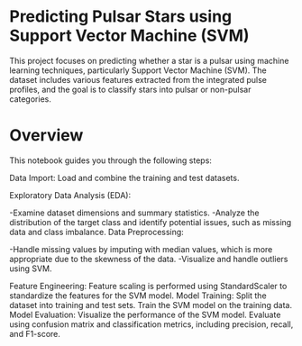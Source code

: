 # Predicting Pulsar Stars using Support Vector Machine (SVM)

This project focuses on predicting whether a star is a pulsar using machine learning techniques, particularly Support Vector Machine (SVM). The dataset includes various features extracted from the integrated pulse profiles, and the goal is to classify stars into pulsar or non-pulsar categories.


# Overview
This notebook guides you through the following steps:

Data Import: Load and combine the training and test datasets.

Exploratory Data Analysis (EDA):

 -Examine dataset dimensions and summary statistics.
 -Analyze the distribution of the target class and identify potential issues, such as missing data and class imbalance.
Data Preprocessing:

-Handle missing values by imputing with median values, which is more appropriate due to the skewness of the data.
-Visualize and handle outliers using SVM.

Feature Engineering:
Feature scaling is performed using StandardScaler to standardize the features for the SVM model.
Model Training:
Split the dataset into training and test sets.
Train the SVM model on the training data.
Model Evaluation:
Visualize the performance of the SVM model.
Evaluate using confusion matrix and classification metrics, including precision, recall, and F1-score.
